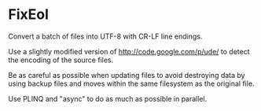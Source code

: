 FixEol
======

Convert a batch of files into UTF-8 with CR-LF line endings.

Use a slightly modified version of http://code.google.com/p/ude/ to detect the
encoding of the source files.

Be as careful as possible when updating files to avoid destroying data by using backup files
and moves within the same filesystem as the original file.

Use PLINQ and "async" to do as much as possible in parallel.
